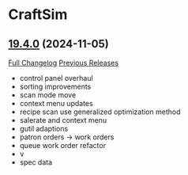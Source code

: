 # CraftSim

## [19.4.0](https://github.com/derfloh205/CraftSim/tree/19.4.0) (2024-11-05)
[Full Changelog](https://github.com/derfloh205/CraftSim/compare/19.3.0...19.4.0) [Previous Releases](https://github.com/derfloh205/CraftSim/releases)

- control panel overhaul  
- sorting improvements  
- scan mode move  
- context menu updates  
- recipe scan use generalized optimization method  
- salerate and context menu  
- gutil adaptions  
- patron orders -> work orders  
- queue work order refactor  
- v  
- spec data  
